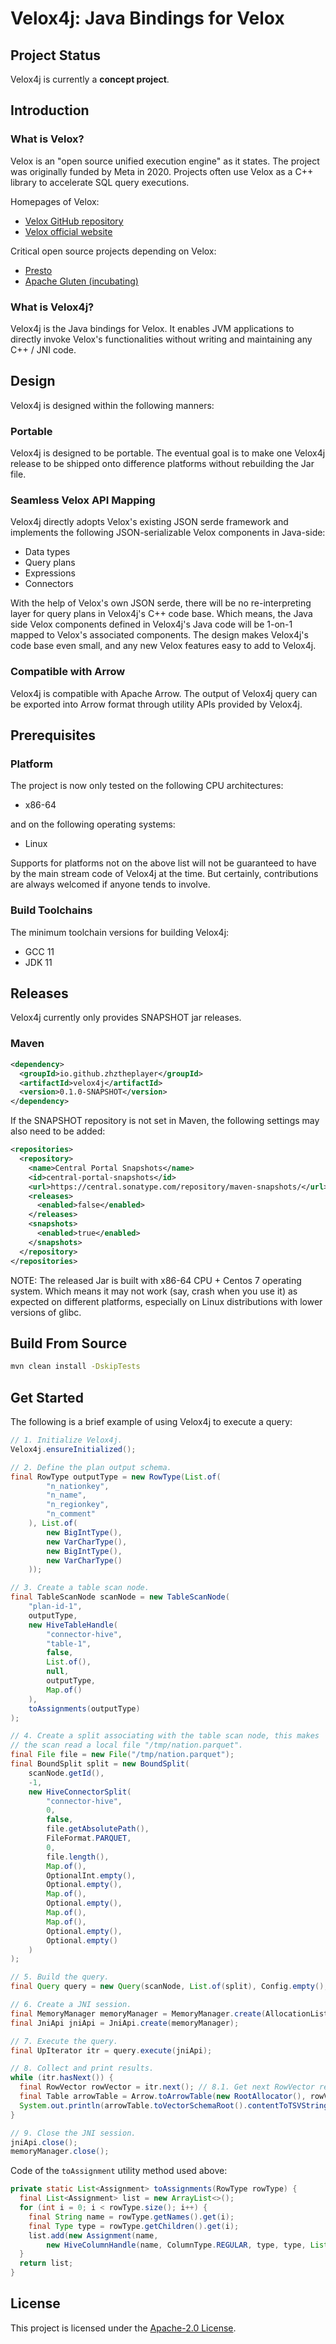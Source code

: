 # Velox4j: Java Bindings for Velox

## Project Status

Velox4j is currently a **concept project**.

## Introduction

### What is Velox?

Velox is an "open source unified execution engine" as it states. The project was originally
funded by Meta in 2020. Projects often use Velox as a C++ library to accelerate SQL query
executions.

Homepages of Velox:

- [Velox GitHub repository](https://github.com/facebookincubator/velox)
- [Velox official website](https://velox-lib.io/)

Critical open source projects depending on Velox:

- [Presto](https://github.com/prestodb/presto)
- [Apache Gluten (incubating)](https://github.com/apache/incubator-gluten)

### What is Velox4j?

Velox4j is the Java bindings for Velox. It enables JVM applications to directly invoke Velox's
functionalities without writing and maintaining any C++ / JNI code.

## Design

Velox4j is designed within the following manners:

### Portable

Velox4j is designed to be portable. The eventual goal is to make one Velox4j release to be
shipped onto difference platforms without rebuilding the Jar file.

### Seamless Velox API Mapping

Velox4j directly adopts Velox's existing JSON serde framework and implements the following
JSON-serializable Velox components in Java-side:

- Data types
- Query plans
- Expressions
- Connectors

With the help of Velox's own JSON serde, there will be no re-interpreting layer for query plans
in Velox4j's C++ code base. Which means, the Java side Velox components defined in Velox4j's
Java code will be 1-on-1 mapped to Velox's associated components. The design makes Velox4j's
code base even small, and any new Velox features easy to add to Velox4j.

### Compatible with Arrow

Velox4j is compatible with Apache Arrow. The output of Velox4j query can be exported into Arrow
format through utility APIs provided by Velox4j.

## Prerequisites

### Platform 

The project is now only tested on the following CPU architectures:

- x86-64

and on the following operating systems:

- Linux

Supports for platforms not on the above list will not be guaranteed to have by the main stream code
of Velox4j at the time. But certainly, contributions are always welcomed if anyone tends to involve.

### Build Toolchains

The minimum toolchain versions for building Velox4j:

- GCC 11
- JDK 11

## Releases

Velox4j currently only provides SNAPSHOT jar releases.

### Maven

```xml
<dependency>
  <groupId>io.github.zhztheplayer</groupId>
  <artifactId>velox4j</artifactId>
  <version>0.1.0-SNAPSHOT</version>
</dependency>
```

If the SNAPSHOT repository is not set in Maven, the following settings may also need
to be added:

```xml
<repositories>
  <repository>
    <name>Central Portal Snapshots</name>
    <id>central-portal-snapshots</id>
    <url>https://central.sonatype.com/repository/maven-snapshots/</url>
    <releases>
      <enabled>false</enabled>
    </releases>
    <snapshots>
      <enabled>true</enabled>
    </snapshots>
  </repository>
</repositories>
```

NOTE: The released Jar is built with x86-64 CPU + Centos 7 operating system. Which means
it may not work (say, crash when you use it) as expected on different platforms, especially on
Linux distributions with lower versions of glibc.

## Build From Source

```bash
mvn clean install -DskipTests
```

## Get Started

The following is a brief example of using Velox4j to execute a query:

```java
// 1. Initialize Velox4j.
Velox4j.ensureInitialized();

// 2. Define the plan output schema.
final RowType outputType = new RowType(List.of(
        "n_nationkey",
        "n_name",
        "n_regionkey",
        "n_comment"
    ), List.of(
        new BigIntType(),
        new VarCharType(),
        new BigIntType(),
        new VarCharType()
    ));

// 3. Create a table scan node.
final TableScanNode scanNode = new TableScanNode(
    "plan-id-1",
    outputType,
    new HiveTableHandle(
        "connector-hive",
        "table-1",
        false,
        List.of(),
        null,
        outputType,
        Map.of()
    ),
    toAssignments(outputType)
);

// 4. Create a split associating with the table scan node, this makes
// the scan read a local file "/tmp/nation.parquet".
final File file = new File("/tmp/nation.parquet");
final BoundSplit split = new BoundSplit(
    scanNode.getId(),
    -1,
    new HiveConnectorSplit(
        "connector-hive",
        0,
        false,
        file.getAbsolutePath(),
        FileFormat.PARQUET,
        0,
        file.length(),
        Map.of(),
        OptionalInt.empty(),
        Optional.empty(),
        Map.of(),
        Optional.empty(),
        Map.of(),
        Map.of(),
        Optional.empty(),
        Optional.empty()
    )
);

// 5. Build the query.
final Query query = new Query(scanNode, List.of(split), Config.empty(), ConnectorConfig.empty());

// 6. Create a JNI session.
final MemoryManager memoryManager = MemoryManager.create(AllocationListener.NOOP);
final JniApi jniApi = JniApi.create(memoryManager);

// 7. Execute the query.
final UpIterator itr = query.execute(jniApi);

// 8. Collect and print results.
while (itr.hasNext()) {
  final RowVector rowVector = itr.next(); // 8.1. Get next RowVector returned by Velox.
  final Table arrowTable = Arrow.toArrowTable(new RootAllocator(), rowVector); // 8.2. Convert the RowVector into Arrow format (an Arrow table in this case).
  System.out.println(arrowTable.toVectorSchemaRoot().contentToTSVString()); // 8.3. Print the arrow table to stdout.
}

// 9. Close the JNI session.
jniApi.close();
memoryManager.close();
```

Code of the `toAssignment` utility method used above:

```java
private static List<Assignment> toAssignments(RowType rowType) {
  final List<Assignment> list = new ArrayList<>();
  for (int i = 0; i < rowType.size(); i++) {
    final String name = rowType.getNames().get(i);
    final Type type = rowType.getChildren().get(i);
    list.add(new Assignment(name,
        new HiveColumnHandle(name, ColumnType.REGULAR, type, type, List.of())));
  }
  return list;
}
```

## License

This project is licensed under the [Apache-2.0 License](LICENSE).
